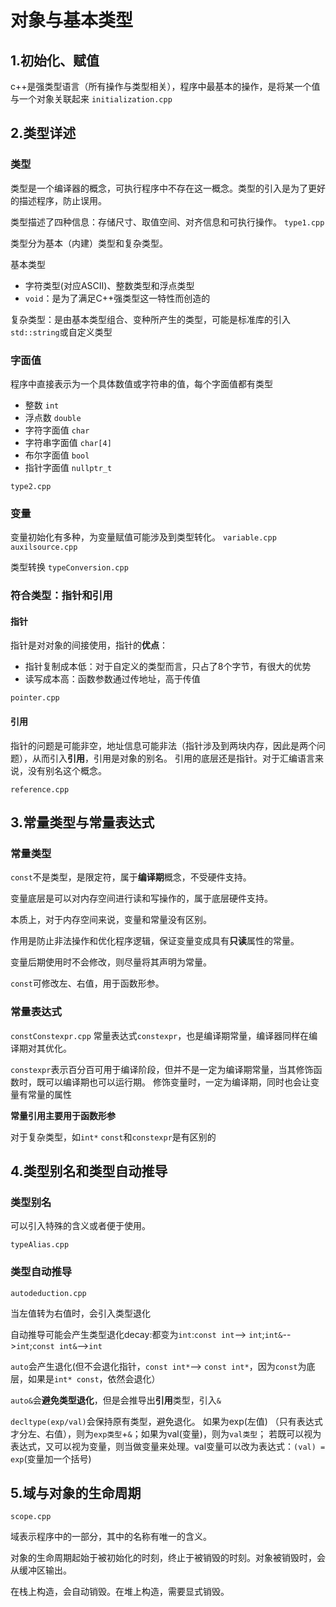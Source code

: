 # 对象与基本类型
## 1.初始化、赋值 
c++是强类型语言（所有操作与类型相关），程序中最基本的操作，是将某一个值与一个对象关联起来
`initialization.cpp`

## 2.类型详述
### 类型
类型是一个编译器的概念，可执行程序中不存在这一概念。类型的引入是为了更好的描述程序，防止误用。

类型描述了四种信息：存储尺寸、取值空间、对齐信息和可执行操作。
`type1.cpp` 

类型分为基本（内建）类型和复杂类型。

基本类型
- 字符类型(对应ASCII)、整数类型和浮点类型
- `void`：是为了满足C++强类型这一特性而创造的

复杂类型：是由基本类型组合、变种所产生的类型，可能是标准库的引入`std::string`或自定义类型

### 字面值
程序中直接表示为一个具体数值或字符串的值，每个字面值都有类型
- 整数 `int`
- 浮点数 `double`
- 字符字面值 `char`
- 字符串字面值 `char[4]`
- 布尔字面值 `bool`
- 指针字面值 `nullptr_t`

`type2.cpp`
### 变量
变量初始化有多种，为变量赋值可能涉及到类型转化。
`variable.cpp` `auxilsource.cpp`

类型转换
`typeConversion.cpp`
### 符合类型：指针和引用
#### 指针
指针是对对象的间接使用，指针的**优点**：
- 指针复制成本低：对于自定义的类型而言，只占了8个字节，有很大的优势
- 读写成本高：函数参数通过传地址，高于传值

`pointer.cpp`

#### 引用
指针的问题是可能非空，地址信息可能非法（指针涉及到两块内存，因此是两个问题），从而引入**引用**，引用是对象的别名。
引用的底层还是指针。对于汇编语言来说，没有别名这个概念。

`reference.cpp`
## 3.常量类型与常量表达式
### 常量类型
`const`不是类型，是限定符，属于**编译期**概念，不受硬件支持。

变量底层是可以对内存空间进行读和写操作的，属于底层硬件支持。

本质上，对于内存空间来说，变量和常量没有区别。

作用是防止非法操作和优化程序逻辑，保证变量变成具有**只读**属性的常量。

变量后期使用时不会修改，则尽量将其声明为常量。

`const`可修改左、右值，用于函数形参。
### 常量表达式
`constConstexpr.cpp`
常量表达式`constexpr`，也是编译期常量，编译器同样在编译期对其优化。

`constexpr`表示百分百可用于编译阶段，但并不是一定为编译期常量，当其修饰函数时，既可以编译期也可以运行期。
修饰变量时，一定为编译期，同时也会让变量有常量的属性

**常量引用主要用于函数形参**

对于复杂类型，如`int*` `const`和`constexpr`是有区别的
## 4.类型别名和类型自动推导
### 类型别名
可以引入特殊的含义或者便于使用。

`typeAlias.cpp`

### 类型自动推导
`autodeduction.cpp`

当左值转为右值时，会引入类型退化


自动推导可能会产生类型退化decay:都变为`int`:`const int`--> `int`;`int&`-->`int`;`const int&`-->`int`

`auto`会产生退化(但不会退化指针，`const int*`--> `const int*`，因为`const`为底层，如果是`int* const`，依然会退化）

`auto&`会**避免类型退化**，但是会推导出**引用**类型，引入`&`

`decltype(exp/val)`会保持原有类型，避免退化。
如果为exp(左值) （只有表达式才分左、右值），则为`exp类型`+`&`；如果为val(变量)，则为`val类型`；
若既可以视为表达式，又可以视为变量，则当做变量来处理。val变量可以改为表达式：`(val) = exp`(变量加一个括号)


## 5.域与对象的生命周期
`scope.cpp`

域表示程序中的一部分，其中的名称有唯一的含义。

对象的生命周期起始于被初始化的时刻，终止于被销毁的时刻。对象被销毁时，会从缓冲区输出。

在栈上构造，会自动销毁。在堆上构造，需要显式销毁。


